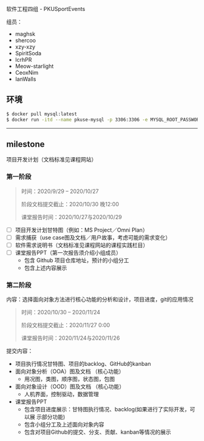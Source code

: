 软件工程四组 - PKUSportEvents

组员：

- maghsk
- shercoo
- xzy-xzy
- SpiritSoda
- lcrhPR
- Meow-starlight
- CeoxNim
- IanWalls

## 环境

```bash
$ docker pull mysql:latest
$ docker run -itd --name pkuse-mysql -p 3306:3306 -e MYSQL_ROOT_PASSWORD=ruangong2020sizu mysql
```

--------

## milestone

项目开发计划（文档标准见课程网站）


### 第一阶段

> 时间：2020/9/29 – 2020/10/27
> 
> 阶段文档提交截止：2020/10/30 晚12:00
> 
> 课堂报告时间：2020/10/27与2020/10/29

- [ ] 项目开发计划甘特图（例如：MS Project／Omni Plan）
- [ ] 需求捕获（use case图及文档／用户故事，考虑可能的需求变化）
- [ ] 软件需求说明书（文档标准见课程网站的课程实践栏目）
- [ ] 课堂报告PPT（第一次报告须介绍小组成员）
  -  包含 Github 项目仓库地址，预计的小组分工
  -  包含上述内容展示


### 第二阶段

内容：选择面向对象方法进行核心功能的分析和设计，项目进度，git的应用情况

> 时间：2020/10/30 – 2020/11/24
> 
> 阶段文档提交截止：2020/11/27 0:00
> 
> 课堂报告时间：2020/11/24与2020/11/26

提交内容：

- 项目执行情况甘特图、项目的backlog、GitHub的kanban
- 面向对象分析（OOA）图及文档 （核心功能）
  - 用况图，类图，顺序图，状态图，包图
- 面向对象设计（OOD）图及文档 （核心功能）
  - 人机界面，控制驱动，数据管理
- 课堂报告PPT
  - 包含项目进度展示：甘特图执行情况、backlog(如果进行了实际开发，可以展
  示部分功能)
  - 包含小组分工及上述面向对象内容
  - 包含对项目Github的提交、分支、贡献、kanban等情况的展示